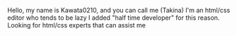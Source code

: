 Hello, my name is Kawata0210, and you can call me (Takina)
I'm an html/css editor who tends to be lazy
I added "half time developer" for this reason.
Looking for html/css experts that can assist me
